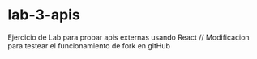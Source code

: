 # lab-3-apis
 Ejercicio de Lab para probar apis externas usando React
 // Modificacion para testear el funcionamiento de fork en gitHub
